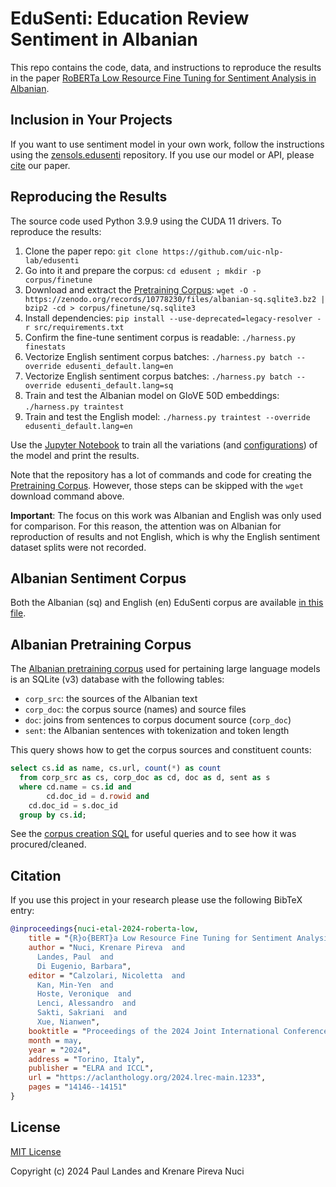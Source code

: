 # EduSenti: Education Review Sentiment in Albanian

This repo contains the code, data, and instructions to reproduce the results in
the paper [RoBERTa Low Resource Fine Tuning for Sentiment Analysis in
Albanian].


## Inclusion in Your Projects

If you want to use sentiment model in your own work, follow the instructions
using the [zensols.edusenti] repository.  If you use our model or API, please
[cite](#citation) our paper.


## Reproducing the Results

The source code used Python 3.9.9 using the CUDA 11 drivers.  To reproduce the
results:
1. Clone the paper repo: `git clone https://github.com/uic-nlp-lab/edusenti`
1. Go into it and prepare the corpus: `cd edusent ; mkdir -p corpus/finetune`
1. Download and extract the [Pretraining Corpus](#albanian-pretraining-corpus):
   `wget -O - https://zenodo.org/records/10778230/files/albanian-sq.sqlite3.bz2 | bzip2 -cd > corpus/finetune/sq.sqlite3`
1. Install dependencies: `pip install --use-deprecated=legacy-resolver -r src/requirements.txt`
1. Confirm the fine-tune sentiment corpus is readable: `./harness.py finestats`
1. Vectorize English sentiment corpus batches: `./harness.py batch --override
   edusenti_default.lang=en`
1. Vectorize English sentiment corpus batches: `./harness.py batch --override
   edusenti_default.lang=sq`
1. Train and test the Albanian model on GloVE 50D embeddings:
   `./harness.py traintest`
1. Train and test the English model:
   `./harness.py traintest --override edusenti_default.lang=en`

Use the [Jupyter Notebook](notebook/edusenti.ipynb) to train all the variations
(and [configurations](./models)) of the model and print the results.

Note that the repository has a lot of commands and code for creating the
[Pretraining Corpus](#albanian-pretraining-corpus).  However, those steps can
be skipped with the `wget` download command above.

**Important**: The focus on this work was Albanian and English was only used
for comparison.  For this reason, the attention was on Albanian for
reproduction of results and not English, which is why the English sentiment
dataset splits were not recorded.


## Albanian Sentiment Corpus

Both the Albanian (sq) and English (en) EduSenti corpus are available [in this
file](corpus/edusenti-corpus.zip).


## Albanian Pretraining Corpus

The [Albanian pretraining corpus] used for pertaining large language models is
an SQLite (v3) database with the following tables:

* `corp_src`: the sources of the Albanian text
* `corp_doc`: the corpus source (names) and source files
* `doc`: joins from sentences to corpus document source (`corp_doc`)
* `sent`: the Albanian sentences with tokenization and token length

This query shows how to get the corpus sources and constituent counts:
```sql
select cs.id as name, cs.url, count(*) as count
  from corp_src as cs, corp_doc as cd, doc as d, sent as s
  where cd.name = cs.id and
        cd.doc_id = d.rowid and
	cd.doc_id = s.doc_id
  group by cs.id;
```

See the [corpus creation SQL](resources/finetune.sql) for useful queries and to
see how it was procured/cleaned.


## Citation

If you use this project in your research please use the following BibTeX entry:

```bibtex
@inproceedings{nuci-etal-2024-roberta-low,
    title = "{R}o{BERT}a Low Resource Fine Tuning for Sentiment Analysis in {A}lbanian",
    author = "Nuci, Krenare Pireva  and
      Landes, Paul  and
      Di Eugenio, Barbara",
    editor = "Calzolari, Nicoletta  and
      Kan, Min-Yen  and
      Hoste, Veronique  and
      Lenci, Alessandro  and
      Sakti, Sakriani  and
      Xue, Nianwen",
    booktitle = "Proceedings of the 2024 Joint International Conference on Computational Linguistics, Language Resources and Evaluation (LREC-COLING 2024)",
    month = may,
    year = "2024",
    address = "Torino, Italy",
    publisher = "ELRA and ICCL",
    url = "https://aclanthology.org/2024.lrec-main.1233",
    pages = "14146--14151"
}
```


## License

[MIT License]

Copyright (c) 2024 Paul Landes and Krenare Pireva Nuci


<!-- links -->

[MIT License]: https://opensource.org/licenses/MIT
[Albanian pretraining corpus]: https://zenodo.org/records/10778230
[zensols.edusenti]: https://github.com/plandes/edusenti
[RoBERTa Low Resource Fine Tuning for Sentiment Analysis in Albanian]: https://aclanthology.org/2024.lrec-main.1233
